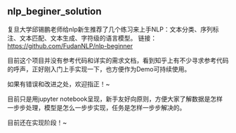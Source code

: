 ## nlp_beginer_solution

复旦大学邱锡鹏老师给nlp新生推荐了几个练习来上手NLP：文本分类、序列标注、文本匹配、文本生成、字符级的语言模型。
链接：https://github.com/FudanNLP/nlp-beginner

目前这个项目并没有参考代码和详实的需求文档，看到知乎上有不少寻求参考代码的呼声，正好刚入门上手实现一下，也方便作为Demo可持续使用。

如果有错误和改进之处，欢迎指正！~

目前只是用jupyter notebook呈现，新手友好向原则，方便大家了解数据是怎样一步步处理，模型是怎么一步步实现，任务是怎样一步步解决的。

目前还在实现阶段！~




